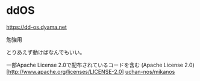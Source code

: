 # ddOS

https://dd-os.dyama.net

勉強用

とりあえず動けばなんでもいい。

一部Apache License 2.0で配布されているコードを含む
(Apache License 2.0)[http://www.apache.org/licenses/LICENSE-2.0]
[uchan-nos/mikanos](https://github.com/uchan-nos/mikanos)
